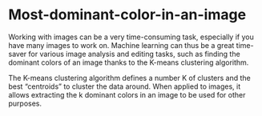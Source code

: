 # Most-dominant-color-in-an-image

Working with images can be a very time-consuming task, especially if you have many images to work on. Machine learning can thus be a great time-saver for various image analysis and editing tasks, such as finding the dominant colors of an image thanks to the K-means clustering algorithm.

The K-means clustering algorithm defines a number K of clusters and the best “centroids” to cluster the data around. When applied to images, it allows extracting the k dominant colors in an image to be used for other purposes.
